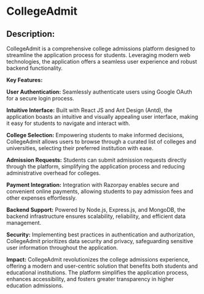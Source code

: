 # CollegeAdmit

## Description:
CollegeAdmit is a comprehensive college admissions platform designed to streamline the application process for students. Leveraging modern web technologies, the application offers a seamless user experience and robust backend functionality.

**Key Features:**

**User Authentication:** Seamlessly authenticate users using Google OAuth for a secure login process.

**Intuitive Interface:** Built with React JS and Ant Design (Antd), the application boasts an intuitive and visually appealing user interface, making it easy for students to navigate and interact with.

**College Selection:** Empowering students to make informed decisions, CollegeAdmit allows users to browse through a curated list of colleges and universities, selecting their preferred institution with ease.

**Admission Requests:** Students can submit admission requests directly through the platform, simplifying the application process and reducing administrative overhead for colleges.

**Payment Integration:** Integration with Razorpay enables secure and convenient online payments, allowing students to pay admission fees and other expenses effortlessly.

**Backend Support:** Powered by Node.js, Express.js, and MongoDB, the backend infrastructure ensures scalability, reliability, and efficient data management.

**Security:** Implementing best practices in authentication and authorization, CollegeAdmit prioritizes data security and privacy, safeguarding sensitive user information throughout the application.

**Impact:**
CollegeAdmit revolutionizes the college admissions experience, offering a modern and user-centric solution that benefits both students and educational institutions. The platform simplifies the application process, enhances accessibility, and fosters greater transparency in higher education admissions.
